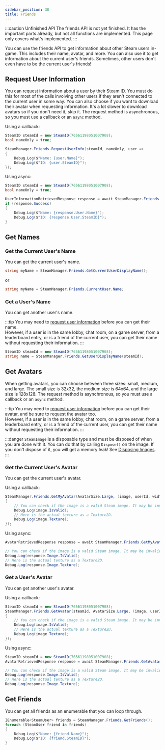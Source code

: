 ```yaml
---
sidebar_position: 30
title: Friends
---
```


:::caution Unfinished API
The friends API is not yet finished. It has the important parts already, but not all functions are implemented. This page only covers what's implemented.
:::

You can use the friends API to get information about other Steam users in-game. This includes their name, avatar, and more. You can also use it to get information about the current user's friends. Sometimes, other users don't even have to be the current user's friends!

## Request User Information

You can request information about a user by their Steam ID. You must do this for most of the calls involving other users if they aren't connected to the current user in some way. You can also choose if you want to download their avatar when requesting information. It's a lot slower to download avatars so if you don't need it, skip it. The request method is asynchronous, so you must use a callback or an `async` method.

Using a callback:

```cs
SteamID steamId = new SteamID(76561198051007908);
bool nameOnly = true;

SteamManager.Friends.RequestUserInfo(steamId, nameOnly, user =>
{
    Debug.Log($"Name: {user.Name}");
    Debug.Log($"ID: {user.SteamID}");
});
```

Using async:

```cs
SteamID steamId = new SteamID(76561198051007908);
bool nameOnly = true;

UserInformationRetrievedResponse response = await SteamManager.Friends.RequestUserInfoAsync(steamId, nameOnly);
if (response.Success)
{
    Debug.Log($"Name: {response.User.Name}");
    Debug.Log($"ID: {response.User.SteamID}");
}
```

## Get Names

### Get the Current User's Name

You can get the current user's name.

```cs
string myName = SteamManager.Friends.GetCurrentUserDisplayName();
```

or

```cs
string myName = SteamManager.Friends.CurrentUser.Name;
```

### Get a User's Name

You can get another user's name.

:::tip
You may need to [request user information](#request-user-information) before you can get their name.   
However, if a user is in the same lobby, chat room, on a game server, from a leaderboard entry, or is a friend of the current user, you can get their name without requesting their information.
:::

```cs
SteamID steamId = new SteamID(76561198051007908);
string name = SteamManager.Friends.GetUserDisplayName(steamId);
```

## Get Avatars

When getting avatars, you can choose between three sizes: small, medium, and large. The small size is 32x32, the medium size is 64x64, and the large size is 128x128. The request method is asynchronous, so you must use a callback or an `async` method.

:::tip
You may need to [request user information](#request-user-information) before you can get their avatar, and be sure to request the avatar too.   
However, if a user is in the same lobby, chat room, on a game server, from a leaderboard entry, or is a friend of the current user, you can get their name without requesting their information.
:::

:::danger
`SteamImage` is a disposable type and must be disposed of when you are done with it. You can do that by calling `Dispose()` on the image. If you don't dispose of it, you will get a memory leak! See [Disposing Images](images#disposing-images).
:::

### Get the Current User's Avatar

You can get the current user's avatar. 

Using a callback:

```cs
SteamManager.Friends.GetMyAvatar(AvatarSize.Large, (image, userId, width, height) =>
{
    // You can check if the image is a valid Steam image. It may be invalid if the image didn't exist.
    Debug.Log(image.IsValid);
    // Here is the actual texture as a Texture2D.
    Debug.Log(image.Texture);
});
```

Using async:

```cs
AvatarRetrievedResponse response = await SteamManager.Friends.GetMyAvatarAsync(AvatarSize.Large);

// You can check if the image is a valid Steam image. It may be invalid if the image didn't exist.
Debug.Log(response.Image.IsValid);
// Here is the actual texture as a Texture2D.
Debug.Log(response.Image.Texture);
```

### Get a User's Avatar

You can get another user's avatar.

Using a callback:

```cs
SteamID steamId = new SteamID(76561198051007908);
SteamManager.Friends.GetAvatar(steamId, AvatarSize.Large, (image, userId, width, height) =>
{
    // You can check if the image is a valid Steam image. It may be invalid if the image didn't exist.
    Debug.Log(image.IsValid);
    // Here is the actual texture as a Texture2D.
    Debug.Log(image.Texture);
});
```

Using async:

```cs
SteamID steamId = new SteamID(76561198051007908);
AvatarRetrievedResponse response = await SteamManager.Friends.GetAvatarAsync(steamId, AvatarSize.Large);

// You can check if the image is a valid Steam image. It may be invalid if the image didn't exist.
Debug.Log(response.Image.IsValid);
// Here is the actual texture as a Texture2D.
Debug.Log(response.Image.Texture);
```

## Get Friends

You can get all friends as an enumerable that you can loop through.

```cs
IEnumerable<SteamUser> friends = SteamManager.Friends.GetFriends();
foreach (SteamUser friend in friends)
{
    Debug.Log($"Name: {friend.Name}");
    Debug.Log($"ID: {friend.SteamID}");
}
```